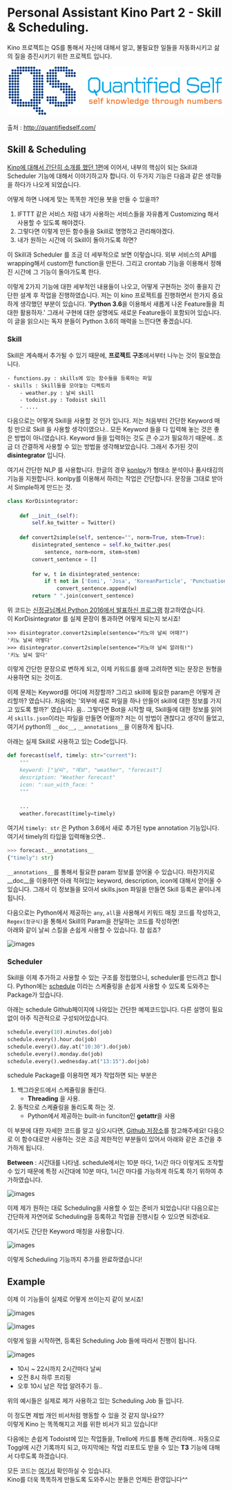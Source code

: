 # Personal Assistant Kino Part 2 - Skill & Scheduling.

Kino 프로젝트는 QS를 통해서 자신에 대해서 알고, 불필요한 일들을 자동화시키고 삶의 질을 증진시키기 위한 프로젝트 입니다.

![images](../images/quantified_self_logo_2x.gif)

출처 : http://quantifiedself.com/

## Skill & Scheduling

[Kino에 대해서 간단히 소개를 했던 1편]()에 이어서, 내부의 핵심이 되는 Skill과 Scheduler 기능에 대해서 이야기하고자 합니다. 이 두가지 기능은 다음과 같은 생각들을 하다가 나오게 되었습니다.

어떻게 하면 나에게 맞는 똑똑한 개인용 봇을 만들 수 있을까?

1. IFTTT 같은 서비스 처럼 내가 사용하는 서비스들을 자유롭게 Customizing 해서 사용할 수 있도록 해야겠다.  
2. 그렇다면 이렇게 만든 함수들을 Skill로 명명하고 관리해야겠다.
3. 내가 원하는 시간에 이 Skill이 돌아가도록 하면?

이 Skill과 Scheduler 를 조금 더 세부적으로 보면 이렇습니다. 외부 서비스의 API를 wrapping해서 custom한 function을 만든다. 그리고 crontab 기능을 이용해서 정해진 시간에 그 기능이 돌아가도록 한다.

이렇게 2가지 기능에 대한 세부적인 내용들이 나오고, 어떻게 구현하는 것이 좋을지 간단한 설계 후 작업을 진행하였습니다. 저는 이 kino 프로젝트를 진행하면서 한가지 중요하게 생각했던 부분이 있습니다. '**Python 3.6**을 이용해서 새롭게 나온 Feature들을 최대한 활용하자.' 그래서 구현에 대한 설명에도 새로운 Feature들이 포함되어 있습니다. 이 글을 읽으시는 독자 분들이 Python 3.6의 매력을 느낀다면 좋겠습니다.

### Skill

Skill은 계속해서 추가될 수 있기 때문에, **프로젝트 구조**에서부터 나누는 것이 필요했습니다.

```
- functions.py : skills에 있는 함수들을 등록하는 파일
- skills : Skill들을 모아놓는 디렉토리
	- weather.py : 날씨 skill
	- todoist.py : Todoist skill
	- ....
```

다음으로는 어떻게 Skill을 사용할 것 인가 입니다.
저는 처음부터 간단한 Keyword 매칭 만으로 Skill 을 사용할 생각이였으나.. 모든 Keyword 들을 다 입력해 놓는 것은 좋은 방법이 아니였습니다. Keyword 들을 입력하는 것도 큰 수고가 필요하기 때문에.. 조금 더 간결하게 사용할 수 있는 방법을 생각해보았습니다. 그래서 추가된 것이 **disintegrator** 입니다.

여기서 간단한 NLP 를 사용합니다. 한글의 경우 [konlpy]()가 형태소 분석이나 품사태깅의 기능을 지원합니다. konlpy를 이용해서 하려는 작업은 간단합니다. 문장을 그대로 받아서 Simple하게 만드는 것.

```python
class KorDisintegrator:

    def __init__(self):
        self.ko_twitter = Twitter()

    def convert2simple(self, sentence="", norm=True, stem=True):
        disintegrated_sentence = self.ko_twitter.pos(
            sentence, norm=norm, stem=stem)
        convert_sentence = []

        for w, t in disintegrated_sentence:
            if t not in ['Eomi', 'Josa', 'KoreanParticle', 'Punctuation']:
                convert_sentence.append(w)
        return " ".join(convert_sentence)
```

위 코드는 [신정규님께서 Python 2016에서 발표하신 프로그램](https://www.pycon.kr/2016apac/program/14) 참고하였습니다.  
이 KorDisintegrator 를 실제 문장이 통과하면 어떻게 되는지 보시죠!

```
>>> disintegrator.convert2simple(sentence="키노야 날씨 어때?")
'키노 날씨 어떻다'
>>> disintegrator.convert2simple(sentence="키노야 날씨 알려줘!")
'키노 날씨 알다'
```

이렇게 간단한 문장으로 변하게 되고, 이제 키워드를 쓸때 고려하면 되는 문장은 원형을 사용하면 되는 것이죠.

이제 문제는 Keyword를 어디에 저장할까? 그리고 skill에 필요한 param은 어떻게 관리할까? 였습니다.
처음에는 '외부에 새로 파일을 하나 만들어 skill에 대한 정보를 가지고 있도록 할까?' 였습니다. 음.. 그렇다면 Bot을 시작할 때, Skill들에 대한 정보를 읽어서 ```skills.json```이라는 파일을 만들면 어떨까? 저는 이 방법이 괜찮다고 생각이 들었고, 여기서 python의 ```__doc__```, ```__annotations__```을 이용하게 됩니다.

아래는 실제 Skill로 사용하고 있는 Code입니다.

```python
def forecast(self, timely: str="current"):
    """
    keyword: ["날씨", "예보", "weather", "forecast"]
    description: "Weather forecast"
    icon: ":sun_with_face: "
    """

    ...
    weather.forecast(timely=timely)
```

여기서 ```timely: str``` 은 Python 3.6에서 새로 추가된 type annotation 기능입니다.  
여기서 timely의 타입을 입력해놓으면..

```python
>>> forecast.__annotations__
{"timely": str}
```

```__annotations__```를 통해서 필요한 param 정보를 얻어올 수 있습니다. 마찬가지로 __doc__을 이용하면 아래 적혀있는 keyword, description, icon에 대해서 얻어올 수 있습니다. 그래서 이 정보들을 모아서 skills.json 파일을 만들면 Skill 등록은 끝이나게 됩니다.

다음으로는 Python에서 제공하는 ```any```, ```all```을 사용해서 키워드 매칭 코드를 작성하고,
```Regex(정규식)```을 통해서 Skill의 Param을 전달하는 코드를 작성하면!  
아래와 같이 날씨 스킬을 손쉽게 사용할 수 있습니다. 참 쉽죠?

![images](https://github.com/DongjunLee/BeAwesomeToday/blob/master/images/en/kino-skill-example-en1.png?raw=true)


### Scheduler

Skill을 이제 추가하고 사용할 수 있는 구조를 정립했으니, scheduler를 만드려고 합니다.
Python에는 [schedule](https://github.com/dbader/schedule) 이라는 스케쥴링을 손쉽게 사용할 수 있도록 도와주는 Package가 있습니다.

아래는 schedule Github페이지에 나와있는 간단한 예제코드입니다. 다른 설명이 필요없이 아주 직관적으로 구성되어있습니다.

```python
schedule.every(10).minutes.do(job)
schedule.every().hour.do(job)
schedule.every().day.at("10:30").do(job)
schedule.every().monday.do(job)
schedule.every().wednesday.at("13:15").do(job)
```

schedule Package를 이용하면 제가 작업하면 되는 부분은 

1. 백그라운드에서 스케쥴링을 돌린다.
	- **Threading** 을 사용.
2. 동적으로 스케쥴링을 돌리도록 하는 것. 
	- Python에서 제공하는 built-in funciton인 **getattr**을 사용

이 부분에 대한 자세한 코드를 알고 싶으시다면, [Github 저장소](https://github.com/DongjunLee/kino-bot)를 참고해주세요! 다음으로 이 함수대로만 사용하는 것은 조금 제한적인 부분들이 있어서 아래와 같은 조건을 추가하게 됩니다.

**Between** : 시간대를 나타냄. schedule에서는 10분 마다, 1시간 마다 이렇게도 조작할 수 있기 때문에 특정 시간대에 10분 마다, 1시간 마다를 가능하게 하도록 하기 위하여 추가하였습니다.

![images](https://github.com/DongjunLee/BeAwesomeToday/blob/master/images/ko/kino-read-between.png?raw=true)

이제 제가 원하는 대로 Scheduling을 사용할 수 있는 준비가 되었습니다!
다음으로는 간단하게 자연어로 Scheduling을 등록하고 작업을 진행시킬 수 있으면 되겠네요.

여기서도 간단한 Keyword 매칭을 사용합니다.

![images](https://github.com/DongjunLee/BeAwesomeToday/blob/master/images/ko/kino-create-by-ner.png?raw=true)

이렇게 Scheduling 기능까지 추가를 완료하였습니다!

## Example

이제 이 기능들이 실제로 어떻게 쓰이는지 같이 보시죠!

![images](https://github.com/DongjunLee/BeAwesomeToday/blob/master/images/ko/kino-create-job.png?raw=true)

![images](https://github.com/DongjunLee/BeAwesomeToday/blob/master/images/ko/kino-start-job.png?raw=true)

이렇게 일을 시작하면, 등록된 Scheduling Job 들에 따라서 진행이 됩니다.

![images](https://github.com/DongjunLee/BeAwesomeToday/blob/master/images/ko/kino-read-schedule.png?raw=true)

- 10시 ~ 22시까지 2시간마다 날씨
- 오전 8시 하루 프리핑
- 오후 10시 남은 작업 알려주기 등..

위의 예시들은 실제로 제가 사용하고 있는 Scheduling Job 들 입니다.

이 정도면 제법 개인 비서처럼 행동할 수 있을 것 같지 않나요??  
이렇게 Kino 는 똑똑해지고 저를 위한 비서가 되고 있습니다!

다음에는 손쉽게 Todoist에 있는 작업들을, Trello에 카드를 통해 관리하며.. 자동으로 Toggl에 시간 기록까지 되고, 마지막에는 작업 리포트도 받을 수 있는 **T3** 기능에 대해서 다루도록 하겠습니다. 

모든 코드는 [여기서](https://github.com/DongjunLee/kino-bot) 확인하실 수 있습니다.  
Kino를 더욱 똑똑하게 만들도록 도와주시는 분들은 언제든 환영입니다^^

